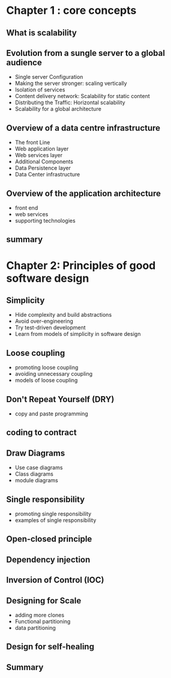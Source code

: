 # Chapter 1 : core concepts
## What is scalability
## Evolution from a sungle server to a global audience
- Single server Configuration
- Making the server stronger: scaling vertically
- Isolation of services
- Content delivery network: Scalability for static content
- Distributing the Traffic: Horizontal scalability
- Scalability for a global architecture
## Overview of a data centre infrastructure
- The front Line
- Web application layer
- Web services layer
- Additional Components
- Data Persistence layer
- Data Center infrastructure
## Overview of the application architecture
- front end
- web services
- supporting technologies
## summary
# Chapter 2: Principles of good software design
## Simplicity
- Hide complexity and build abstractions
- Avoid over-engineering
- Try test-driven development
- Learn from models of simplicity in software design
## Loose coupling
- promoting loose coupling
- avoiding unnecessary coupling
- models of loose coupling
## Don't Repeat Yourself (DRY)
- copy and paste programming
## coding to contract
## Draw Diagrams
- Use case diagrams
- Class diagrams
- module diagrams
## Single responsibility
- promoting single responsibility
- examples of single responsibility
## Open-closed principle
## Dependency injection
## Inversion of Control (IOC)
## Designing for Scale
  - adding more clones
  - Functional partitioning
  - data partitioning
## Design for self-healing
## Summary
